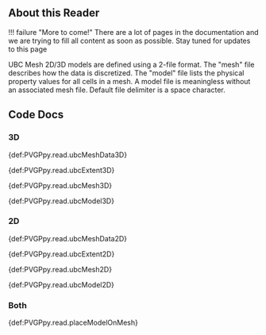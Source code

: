## About this Reader
!!! failure "More to come!"
    There are a lot of pages in the documentation and we are trying to fill all content as soon as possible. Stay tuned for updates to this page

<!--- TODO --->

UBC Mesh 2D/3D models are defined using a 2-file format. The "mesh" file describes how the data is discretized. The "model" file lists the physical property values for all cells in a mesh. A model file is meaningless without an associated mesh file. Default file delimiter is a space character.



## Code Docs

### 3D

{def:PVGPpy.read.ubcMeshData3D}


{def:PVGPpy.read.ubcExtent3D}


{def:PVGPpy.read.ubcMesh3D}


{def:PVGPpy.read.ubcModel3D}

### 2D

{def:PVGPpy.read.ubcMeshData2D}


{def:PVGPpy.read.ubcExtent2D}


{def:PVGPpy.read.ubcMesh2D}


{def:PVGPpy.read.ubcModel2D}

### Both
{def:PVGPpy.read.placeModelOnMesh}
